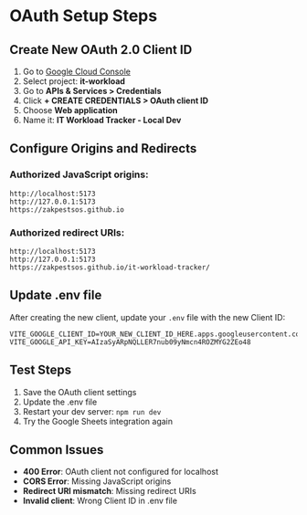 # OAuth Setup Steps

## Create New OAuth 2.0 Client ID

1. Go to [Google Cloud Console](https://console.cloud.google.com/)
2. Select project: **it-workload**
3. Go to **APIs & Services > Credentials**
4. Click **+ CREATE CREDENTIALS > OAuth client ID**
5. Choose **Web application**
6. Name it: **IT Workload Tracker - Local Dev**

## Configure Origins and Redirects

### Authorized JavaScript origins:
```
http://localhost:5173
http://127.0.0.1:5173
https://zakpestsos.github.io
```

### Authorized redirect URIs:
```
http://localhost:5173
http://127.0.0.1:5173
https://zakpestsos.github.io/it-workload-tracker/
```

## Update .env file

After creating the new client, update your `.env` file with the new Client ID:

```env
VITE_GOOGLE_CLIENT_ID=YOUR_NEW_CLIENT_ID_HERE.apps.googleusercontent.com
VITE_GOOGLE_API_KEY=AIzaSyARpNQLLER7nub09yNmcn4ROZMYG2ZEo48
```

## Test Steps

1. Save the OAuth client settings
2. Update the .env file
3. Restart your dev server: `npm run dev`
4. Try the Google Sheets integration again

## Common Issues

- **400 Error**: OAuth client not configured for localhost
- **CORS Error**: Missing JavaScript origins
- **Redirect URI mismatch**: Missing redirect URIs
- **Invalid client**: Wrong Client ID in .env file